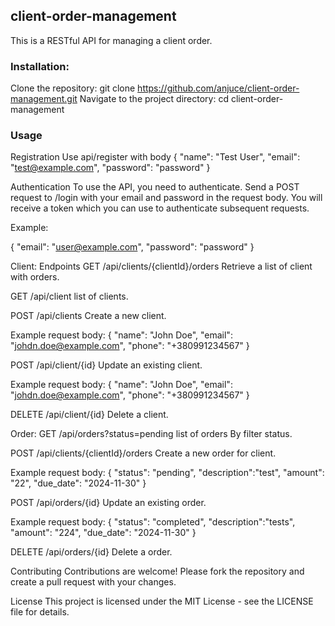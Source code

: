 ## client-order-management
This is a RESTful API for managing a client order.

### Installation:
Clone the repository: git clone https://github.com/anjuce/client-order-management.git
Navigate to the project directory: cd client-order-management

### Usage
Registration
Use api/register with body
{
"name": "Test User",
"email": "test@example.com",
"password": "password"
}

Authentication
To use the API, you need to authenticate. Send a POST request to /login with your email and password in the request body. You will receive a token which you can use to authenticate subsequent requests.

Example:

{
"email": "user@example.com",
"password": "password"
}

Client:
Endpoints GET /api/clients/{clientId}/orders Retrieve a list of client with orders.

GET /api/client list of clients.

POST /api/clients Create a new client.

Example request body: 
{
"name": "John Doe",
"email": "johdn.doe@example.com",
"phone": "+380991234567"
}

POST /api/client/{id} Update an existing client.

Example request body: 
{
"name": "John Doe",
"email": "johdn.doe@example.com",
"phone": "+380991234567"
}

DELETE /api/client/{id} Delete a client.


Order:
GET /api/orders?status=pending list of orders By filter status.

POST /api/clients/{clientId}/orders Create a new order for client.

Example request body:
{
"status": "pending",
"description":"test",
"amount": "22",
"due_date": "2024-11-30"
}

POST /api/orders/{id} Update an existing order.

Example request body:
{
"status": "completed",
"description":"tests",
"amount": "224",
"due_date": "2024-11-30"
}

DELETE /api/orders/{id} Delete a order.


Contributing Contributions are welcome! Please fork the repository and create a pull request with your changes.

License This project is licensed under the MIT License - see the LICENSE file for details.
